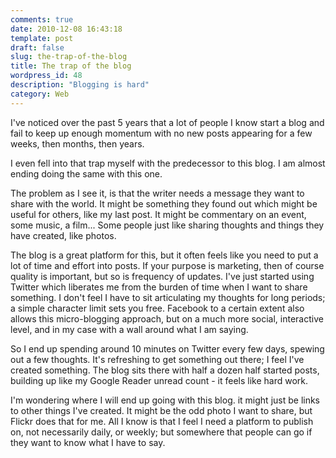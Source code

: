 ```yaml
---
comments: true
date: 2010-12-08 16:43:18
template: post
draft: false
slug: the-trap-of-the-blog
title: The trap of the blog
wordpress_id: 48
description: "Blogging is hard"
category: Web
---
```


I've noticed over the past 5 years that a lot of people I know start a blog and fail to keep up enough momentum with no new posts appearing for a few weeks, then months, then years.

I even fell into that trap myself with the predecessor to this blog. I am almost ending doing the same with this one. <!-- more -->

The problem as I see it, is that the writer needs a message they want to share with the world. It might be something they found out which might be useful for others, like my last post. It might be commentary on an event, some music, a film... Some people just like sharing thoughts and things they have created, like photos.

The blog is a great platform for this, but it often feels like you need to put a lot of time and effort into posts. If your purpose is marketing, then of course quality is important, but so is frequency of updates. I've just started using Twitter which liberates me from the burden of time when I want to share something. I don't feel I have to sit articulating my thoughts for long periods; a simple character limit sets you free. Facebook to a certain extent also allows this micro-blogging approach, but on a much more social, interactive level, and in my case with a wall around what I am saying.

So I end up spending around 10 minutes on Twitter every few days, spewing out a few thoughts. It's refreshing to get something out there; I feel I've created something. The blog sits there with half a dozen half started posts, building up like my Google Reader unread count - it feels like hard work.

I'm wondering where I will end up going with this blog. it might just be links to other things I've created. It might be the odd photo I want to share, but Flickr does that for me. All I know is that I feel I need a platform to publish on, not necessarily daily, or weekly; but somewhere that people can go if they want to know what I have to say.
